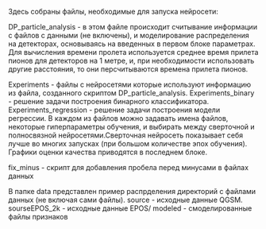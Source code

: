 Здесь собраны файлы, необходимые для запуска нейросети:

DP_particle_analysis -  в этом файле происходит считывание информации с файлов с данными (не включены), и моделирование распределения на детекторах, основываясь на введенных в первом блоке параметрах.
Для вычисления времени пролета используется среднее время прилета пионов для детекторов на 1 метре, и, при необходимости использовать другие расстояния, то они персчитываются времена прилета пионов.

Experiments -  файлы с нейросетями которые используют информацию из файла, созданного скриптом DP_particle_analysis.
Experiments_binary - решение задачи построения бинарного классификатора.
Experiments_regression - решение задачи построения модели регрессии.
В каждом из файлов можно задавать имена файлов, некоторые гиперпараметры обучения, и выбирать между сверточной и полносвязной нейросетями.Сверточная  нейросеть показывает себя лучше во многих запусках (при большом количестве эпох обучения). 
Графики оценки качества приводятся в последнем блоке.


fix_minus - скрипт для добавления пробела перед минусами в файлах данных

В папке data представлен пример распрделения директорий с файлами данных (не включая сами файлы).
source - исходные данные QGSM.
sourseEPOS_2k - исходные данные EPOS/
modeled - смоделированные файлы признаков